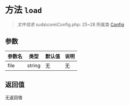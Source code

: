 # 方法 `load`

> *文件信息* suda\core\Config.php: 25~28
> 所属类 [Config](../Config.md)




## 参数


| 参数名 | 类型 | 默认值 | 说明 |
|--------|-----|-------|-------|
| file |  string | 无 | 无 |



## 返回值

无返回值
